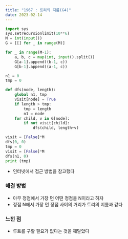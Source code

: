 ```yaml
---
title: "1967 : 트리의 지름(G4)"
date: 2023-02-14
---
```


```python
import sys
sys.setrecursionlimit(10**6)
M = int(input())
G = [[] for _ in range(M)]

for _ in range(M-1):
    a, b, c = map(int, input().split())
    G[a-1].append((b-1, c))
    G[b-1].append((a-1, c))

n1 = 0
tmp = 0

def dfs(node, length):
    global n1, tmp
    visit[node] = True
    if length > tmp:
        tmp = length
        n1 = node
    for child, v in G[node]:
        if not visit[child]:
            dfs(child, length+v)

visit = [False]*M
dfs(0, 0)
tmp = 0
visit = [False]*M
dfs(n1, 0)
print (tmp)
```

* 인터넷에서 접근 방법을 참고했다

### 해결 방법
* 아무 정점에서 가장 먼 어떤 정점을 N이라고 하자
* 정점 N에서 가장 먼 정점 사이의 거리가 트리의 지름과 같다

### 느낀 점
* 루트를 구할 필요가 없다는 것을 깨달았다